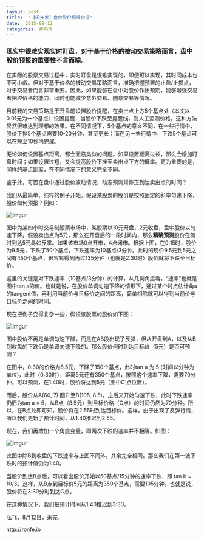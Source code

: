 ```yaml
---
layout: post
title:  "【闲开发】盘中股价预报初探"
date:  2015-08-12
categories: 养鸡场
---
```


### 现实中很难实现实时盯盘，对于基于价格的被动交易策略而言，盘中股价预报的重要性不言而喻。

在实际的股票交易过程中，实时盯盘是很难实现的，即便可以实现，其时间成本也不可小觑。但对于基于价格的被动交易策略而言，准确把握预置的止盈/止损点，对于交易者而言非常重要。因此，如果能够在盘中对股价作出预期，能够增强交易者把控价格的能力，同时也能减少意外交易、随意交易等情况。

目前我的交易策略是于开盘前设置股价提醒，在卖出点上方5个基点处（本文以0.01元为一个基点）设置提醒，当股价下跌至提醒线，则人工监测价格。这种方法显然很难达到理想的效果。在不同情况下，5个基点的意义不同，在一些行情中，股价下挫5个基点需要10-20分钟，甚至更长；而在另一些行情中，下跌5个基点可以在短至10秒内完成。

无论如何设置基点距离，都会面临类似的问题。如果设置距离过长，那么会增加盯盘时间；如果设置过短，又会提高股价下挫至卖出点下方的概率。更为重要的是，同样的基点距离，在不同情况下的意义完全不同。

鉴于此，可否在盘中通过股价波动情况，动态预测并修正到达卖出点的时间？

我们从最简单、纯粹的例子开始。假设某股票的股价是按照固定的斜率匀速下降，股价如何预报？例如：

![Imgur](http://i.imgur.com/HoRFvFS.png)  

图中为某四小时交易制股票市场中，某股票以10元开盘，2元收盘，盘中股价以匀速下降。假设卖出点为5元，那么在开盘后的一段时间内，那么**精确预测**股价在何时到达5元易如反掌。如果该市场0点开市，4点闭市。根据上图，在0:15时，股价为9.5元，下跌了50个基点，下跌速率为10基点/3分钟。此时的现价9.5元到5元之间有450个基点，很容易得到再过135分钟（也就是2:30时）股价就将下跌至目标价。

这里的关键是对下跌速率（10基点/3分钟）的计算，从几何角度看，“速率”也就是图中tan a的值。也就是说，在股价单调匀速下降的情形下，通过某个时点估计角a的tangent值，再利用当前价与目标价之间的距离，简单相除就可以得到当前价与目标价之间的时间。

现在把例子变得复杂一些，假设该股票的股价如下图：

![Imgur](http://i.imgur.com/kzbVLMF.png)

图中股价不再是单调匀速下降，而是在AB段出现了反弹，但从开盘到A，以及从B到收盘的下跌仍是单调匀速下降的。那么股价何时到达目标价（5元）是否可预测？

在图中，0:30的价格为8.5元，下降了150个基点，此时tan a 为 5 (时间以分钟为单位)，此时（0:30时），距离5元还有350个基点，按照这个速率下降，需要70分钟。可以预测，在1:40时，股价将达到5元（图中C‘点位置）。

而后，股价从A(60, 7) 回升至B(105, 8.5)，之后又开始匀速下跌，此时下跌速率仍旧为tan a = 5，从B点（8.5元）到目标价格（C点）的时间仍然为70分钟。所以，在B点处即可知，股价将在2:55时到达目标价。这样，由于出现了反弹行情，所以我们更新了预计时间，从1:40推迟到2:55。

现在，我们再增加一个角度变量，即两次下跌的速率并不相等。如图：

![Imgur](http://i.imgur.com/KCUewOe.png)

此图中除B到收盘的下跌速率与上图不同外，其余完全相同。那么我们在第一波下跌时的预计值仍为1:40。

当股价到达B点后，可以看出股价开始以50基点/15分钟的速率下跌，即 tan b = 10/3。这样，从B点到目标价5元的距离为350个基点，需要105分钟。也就是说，股价将在3:30分时到达C点。

在这种情况下，我们把预计时间从1:40推迟到3:30。



弘飞，8月12日，未完。

http://ronfe.io
